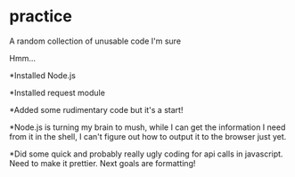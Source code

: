 # practice

A random collection of unusable code I'm sure

Hmm...

*Installed Node.js 

*Installed request module

*Added some rudimentary code but it's a start!


*Node.js is turning my brain to mush, while I can get the information I need from it in the shell, I can't figure out how to
output it to the browser just yet.

*Did some quick and probably really ugly coding for api calls in javascript. Need to make it prettier. Next goals
are formatting!
